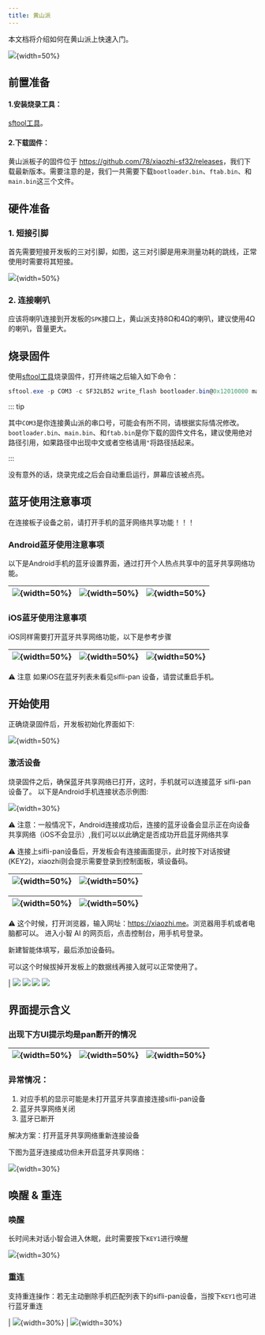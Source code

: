```yaml
---
title: 黄山派
---
```


本文档将介绍如何在黄山派上快速入门。

![](image/2025-05-14-16-24-45.png){width=50%}

## 前置准备

#### 1.安装烧录工具：
[sftool工具](../sftool.md)。

#### 2.下载固件：
黄山派板子的固件位于 <https://github.com/78/xiaozhi-sf32/releases>，我们下载最新版本。需要注意的是，我们一共需要下载`bootloader.bin`、`ftab.bin`、和`main.bin`这三个文件。

## 硬件准备

### 1. 短接引脚

首先需要短接开发板的三对引脚，如图，这三对引脚是用来测量功耗的跳线，正常使用时需要将其短接。

![](image/2025-05-14-17-35-50.png){width=50%}

### 2. 连接喇叭

应该将喇叭连接到开发板的`SPK`接口上，黄山派支持8Ω和4Ω的喇叭，建议使用4Ω的喇叭，音量更大。

## 烧录固件

使用[sftool工具](../sftool.md)烧录固件，打开终端之后输入如下命令：

```powershell
sftool.exe -p COM3 -c SF32LB52 write_flash bootloader.bin@0x12010000 main.bin@0x12020000 ftab.bin@0x12000000
```

::: tip

其中`COM3`是你连接黄山派的串口号，可能会有所不同，请根据实际情况修改。`bootloader.bin`、`main.bin`、和`ftab.bin`是你下载的固件文件名，建议使用绝对路径引用，如果路径中出现中文或者空格请用`"`将路径括起来。

:::

没有意外的话，烧录完成之后会自动重启运行，屏幕应该被点亮。

## 蓝牙使用注意事项

在连接板子设备之前，请打开手机的蓝牙网络共享功能！！！

### Android蓝牙使用注意事项

以下是Android手机的蓝牙设置界面，通过打开个人热点共享中的蓝牙共享网络功能。

| ![](image/2025-05-14-17-41-19.png){width=50%} | ![](image/2025-05-14-17-41-29.png){width=50%} |![](image/2025-05-14-17-41-37.png){width=50%} |
|-------------------------------|-------------------------------|-------------------------------|

### iOS蓝牙使用注意事项

iOS同样需要打开蓝牙共享网络功能，以下是参考步骤

| ![](image/2025-05-14-17-45-34.png){width=50%} | ![](image/2025-05-14-17-45-39.png){width=50%} | ![](image/2025-05-14-17-45-45.png){width=50%}
|-------------------------------|-------------------------------|-------------------------------|

⚠ 注意 如果iOS在蓝牙列表未看见sifli-pan 设备，请尝试重启手机。

## 开始使用

正确烧录固件后，开发板初始化界面如下:

![](image/2025-05-14-17-46-16.png){width=50%}

### 激活设备

烧录固件之后，确保蓝牙共享网络已打开，这时，手机就可以连接蓝牙 sifli-pan 设备了。 以下是Android手机连接状态示例图: 

![](image/2025-05-14-17-46-39.png){width=30%}

⚠ 注意：一般情况下，Android连接成功后，连接的蓝牙设备会显示正在向设备共享网络（iOS不会显示）,我们可以以此确定是否成功开启蓝牙网络共享

⚠  连接上sifli-pan设备后，开发板会有连接画面提示，此时按下对话按键(KEY2)，xiaozhi则会提示需要登录到控制面板，填设备码。

| ![](image/2025-05-14-17-47-07.png){width=50%} | ![](image/2025-05-14-17-47-15.png){width=50%}  |
|-------------------------------|-------------------------------|

| ![](image/2025-05-14-17-47-22.png){width=50%} | ![](image/2025-05-14-17-47-28.png){width=50%}|
|-------------------------------|-------------------------------|

⚠  这个时候，打开浏览器，输入网址：<https://xiaozhi.me>。浏览器用手机或者电脑都可以。 进入小智 AI 的网页后，点击控制台，用手机号登录。

新建智能体填写，最后添加设备码。

可以这个时候拔掉开发板上的数据线再接入就可以正常使用了。

| ![](image/2025-05-14-17-49-06.png)
![](image/2025-05-14-17-49-12.png)
![](image/2025-05-14-17-49-18.png)
![](image/2025-05-14-17-49-24.png)

## 界面提示含义
### 出现下方UI提示均是pan断开的情况

| ![](image/2025-05-14-17-50-04.png){width=50%} | ![](image/2025-05-14-17-50-11.png){width=50%} | ![](image/2025-05-14-17-50-18.png){width=50%} |
| --- | --- | --- |
### 异常情况：
1. 对应手机的显示可能是未打开蓝牙共享直接连接sifli-pan设备
2. 蓝牙共享网络关闭
3. 蓝牙已断开

解决方案：打开蓝牙共享网络重新连接设备

下图为蓝牙连接成功但未开启蓝牙共享网络：

![](image/2025-05-14-17-50-33.png){width=30%}

## 唤醒 & 重连

### 唤醒

长时间未对话小智会进入休眠，此时需要按下`KEY1`进行唤醒

![](image/2025-05-14-17-51-15.png){width=30%}

### 重连

支持重连操作：若无主动删除手机匹配列表下的sifli-pan设备，当按下`KEY1`也可进行蓝牙重连

| ![](image/2025-05-14-17-51-46.png){width=30%} | ![](image/2025-05-14-17-51-52.png){width=30%}
